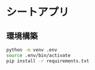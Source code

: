 # シートアプリ

## 環境構築
```bash
python -m venv .env
source .env/bin/activate
pip install -r requirements.txt
```